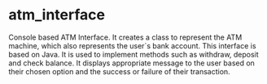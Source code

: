 # atm_interface
Console based ATM Interface.
It creates a class to represent the ATM machine, which also represents the user`s bank account.
This interface is based on Java.
It is used to implement methods such as withdraw, deposit and check balance.
It displays appropriate message to the user based on their chosen option and the success or failure of their transaction. 

